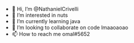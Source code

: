 - 👋 Hi, I’m @NathanielCrivelli
- 👀 I’m interested in nuts
- 🌱 I’m currently learning java
- 💞️ I’m looking to collaborate on code lmaaoaoao
- 📫 How to reach me omal#5652
